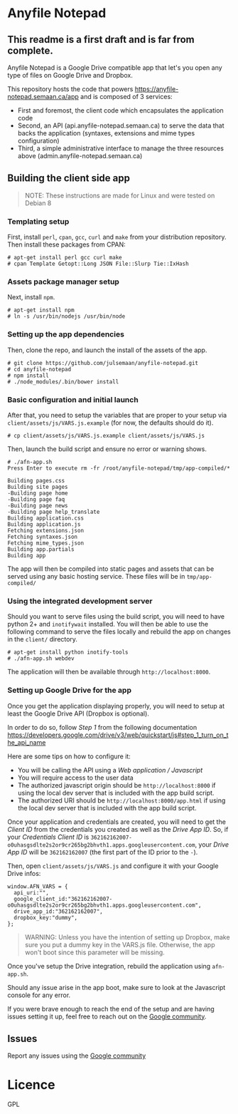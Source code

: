 # Anyfile Notepad

## This readme is a first draft and is far from complete.

Anyfile Notepad is a Google Drive compatible app that let's you open any type of files on Google Drive and Dropbox.

This repository hosts the code that powers https://anyfile-notepad.semaan.ca/app and is composed of 3 services:
- First and foremost, the client code which encapsulates the application code
- Second, an API (api.anyfile-notepad.semaan.ca) to serve the data that backs the application (syntaxes, extensions and mime types configuration)
- Third, a simple administrative interface to manage the three resources above (admin.anyfile-notepad.semaan.ca)

## Building the client side app

> NOTE: These instructions are made for Linux and were tested on Debian 8

### Templating setup

First, install `perl`, `cpan`, `gcc`, `curl` and `make` from your distribution repository. Then install these packages from CPAN:

```
# apt-get install perl gcc curl make
# cpan Template Getopt::Long JSON File::Slurp Tie::IxHash
```

### Assets package manager setup

Next, install `npm`.

```
# apt-get install npm
# ln -s /usr/bin/nodejs /usr/bin/node
```

### Setting up the app dependencies

Then, clone the repo, and launch the install of the assets of the app.

```
# git clone https://github.com/julsemaan/anyfile-notepad.git
# cd anyfile-notepad
# npm install
# ./node_modules/.bin/bower install
```

### Basic configuration and initial launch

After that, you need to setup the variables that are proper to your setup via `client/assets/js/VARS.js.example` (for now, the defaults should do it).

```
# cp client/assets/js/VARS.js.example client/assets/js/VARS.js
```

Then, launch the build script and ensure no error or warning shows.

```
# ./afn-app.sh 
Press Enter to execute rm -fr /root/anyfile-notepad/tmp/app-compiled/*

Building pages.css
Building site pages
-Building page home
-Building page faq
-Building page news
-Building page help_translate
Building application.css
Building application.js
Fetching extensions.json
Fetching syntaxes.json
Fetching mime_types.json
Building app.partials
Building app
```

The app will then be compiled into static pages and assets that can be served using any basic hosting service. These files will be in `tmp/app-compiled/`

### Using the integrated development server

Should you want to serve files using the build script, you will need to have python 2+ and `inotifywait` installed. You will then be able to use the following command to serve the files locally and rebuild the app on changes in the `client/` directory.

```
# apt-get install python inotify-tools
# ./afn-app.sh webdev
```

The application will then be available through `http://localhost:8000`.

### Setting up Google Drive for the app

Once you get the application displaying properly, you will need to setup at least the Google Drive API (Dropbox is optional). 

In order to do so, follow *Step 1* from the following documentation https://developers.google.com/drive/v3/web/quickstart/js#step_1_turn_on_the_api_name

Here are some tips on how to configure it:
 * You will be calling the API using a *Web application / Javascript*
 * You will require access to the user data
 * The authorized javascript origin should be `http://localhost:8000` if using the local dev server that is included with the app build script.
 * The authorized URI should be `http://localhost:8000/app.html` if using the local dev server that is included with the app build script.

Once your application and credentials are created, you will need to get the *Client ID* from the credentials you created as well as the *Drive App ID*. So, if your *Credentials Client ID* is `362162162007-o0uhasgsdlte2s2or9cr265bg2bhvth1.apps.googleusercontent.com`, your *Drive App ID* will be `362162162007` (the first part of the ID prior to the `-`).

Then, open `client/assets/js/VARS.js` and configure it with your Google Drive infos:

```
window.AFN_VARS = {
  api_uri:"",
  google_client_id:"362162162007-o0uhasgsdlte2s2or9cr265bg2bhvth1.apps.googleusercontent.com",
  drive_app_id:"362162162007",
  dropbox_key:"dummy",
};
```

> WARNING: Unless you have the intention of setting up Dropbox, make sure you put a dummy key in the VARS.js file. Otherwise, the app won't boot since this parameter will be missing.

Once you've setup the Drive integration, rebuild the application using `afn-app.sh`.

Should any issue arise in the app boot, make sure to look at the Javascript console for any error.

If you were brave enough to reach the end of the setup and are having issues setting it up, feel free to reach out on the [Google community](http://bit.ly/afn-community).

## Issues

Report any issues using the [Google community](http://bit.ly/afn-community)

# Licence

GPL
